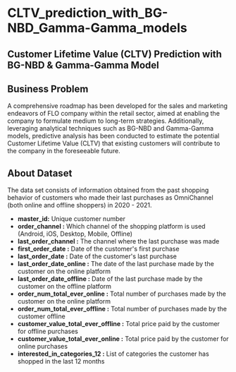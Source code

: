 # CLTV_prediction_with_BG-NBD_Gamma-Gamma_models

## Customer Lifetime Value (CLTV) Prediction with BG-NBD & Gamma-Gamma Model

## Business Problem

A comprehensive roadmap has been developed for the sales and marketing endeavors of FLO company within the retail sector, aimed at enabling the company to formulate medium to long-term strategies. Additionally, leveraging analytical techniques such as BG-NBD and Gamma-Gamma models, predictive analysis has been conducted to estimate the potential Customer Lifetime Value (CLTV) that existing customers will contribute to the company in the foreseeable future.

## About Dataset

 The data set consists of information obtained from the past shopping behavior of customers who made their last purchases as OmniChannel (both online and offline shoppers) in 2020 - 2021.

* **master_id:** Unique customer number
* **order_channel :** Which channel of the shopping platform is used (Android, iOS, Desktop, Mobile, Offline)
* **last_order_channel :** The channel where the last purchase was made
* **first_order_date :** Date of the customer's first purchase
* **last_order_date :** Date of the customer's last purchase
* **last_order_date_online :** The date of the last purchase made by the customer on the online platform
* **last_order_date_offline :** Date of the last purchase made by the customer on the offline platform
* **order_num_total_ever_online :** Total number of purchases made by the customer on the online platform
* **order_num_total_ever_offline :** Total number of purchases made by the customer offline
* **customer_value_total_ever_offline :** Total price paid by the customer for offline purchases
* **customer_value_total_ever_online :** Total price paid by the customer for online purchases
* **interested_in_categories_12 :** List of categories the customer has shopped in the last 12 months

